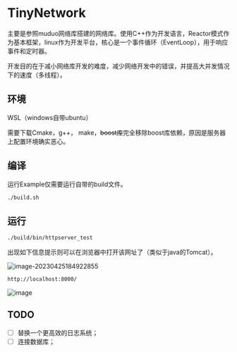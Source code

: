 # TinyNetwork

主要是参照muduo网络库搭建的网络库。使用C++作为开发语言，Reactor模式作为基本框架，linux作为开发平台，核心是一个事件循环（EventLoop），用于响应事件和定时器。

开发目的在于减小网络库开发的难度，减少网络开发中的错误，并提高大并发情况下的速度（多线程）。



## 环境

WSL（windows自带ubuntu）

需要下载Cmake，g++， make，~~boost库~~完全移除boost库依赖，原因是服务器上配置环境确实恶心。



## 编译

运行Example仅需要运行自带的build文件。

```bash
./build.sh
```



## 运行

```bash
./build/bin/httpserver_test
```

出现如下信息提示则可以在浏览器中打开该网址了（类似于java的Tomcat）。

![image-20230425184922855](https://gitee.com/moni_world/pic_bed/raw/master/img/image-20230425184922855.png)


```bash
http://localhost:8000/
```

![image](https://github.com/monifeng/tinyNetwork/assets/70735887/d5f98a68-ea7b-4a52-afff-96e714eb0232)



## TODO

- [ ] 替换一个更高效的日志系统；
- [ ] 连接数据库；
